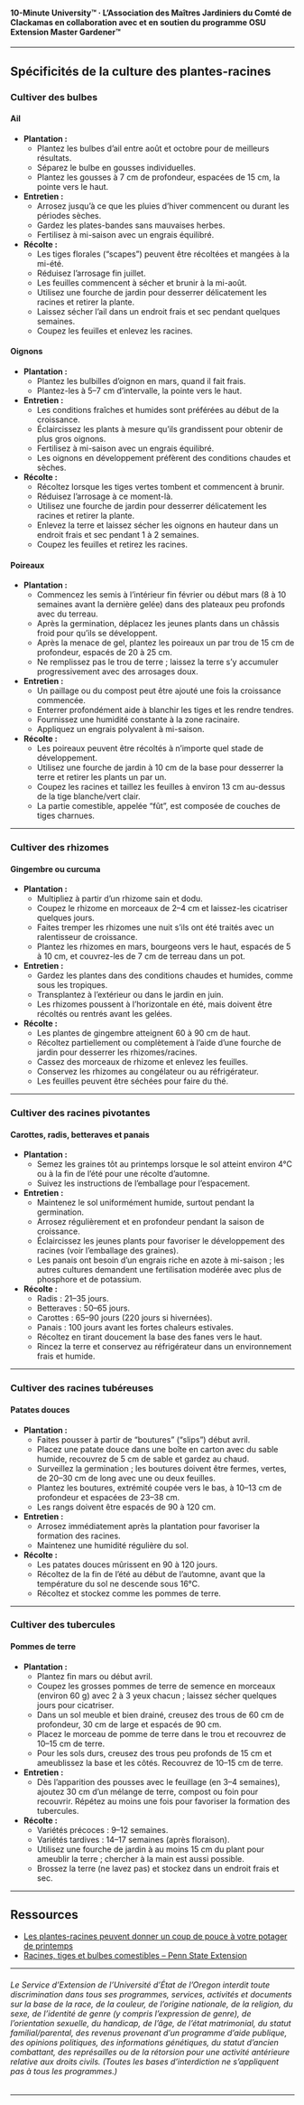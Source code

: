 #### 10-Minute University™ · L’Association des Maîtres Jardiniers du Comté de Clackamas en collaboration avec et en soutien du programme OSU Extension Master Gardener™

---

## Spécificités de la culture des plantes-racines

### Cultiver des bulbes

#### Ail

- **Plantation :**
  - Plantez les bulbes d’ail entre août et octobre pour de meilleurs résultats.
  - Séparez le bulbe en gousses individuelles.
  - Plantez les gousses à 7 cm de profondeur, espacées de 15 cm, la pointe vers le haut.
- **Entretien :**
  - Arrosez jusqu’à ce que les pluies d’hiver commencent ou durant les périodes sèches.
  - Gardez les plates-bandes sans mauvaises herbes.
  - Fertilisez à mi-saison avec un engrais équilibré.
- **Récolte :**
  - Les tiges florales (“scapes”) peuvent être récoltées et mangées à la mi-été.
  - Réduisez l’arrosage fin juillet.
  - Les feuilles commencent à sécher et brunir à la mi-août.
  - Utilisez une fourche de jardin pour desserrer délicatement les racines et retirer la plante.
  - Laissez sécher l’ail dans un endroit frais et sec pendant quelques semaines.
  - Coupez les feuilles et enlevez les racines.

#### Oignons

- **Plantation :**
  - Plantez les bulbilles d’oignon en mars, quand il fait frais.
  - Plantez-les à 5–7 cm d’intervalle, la pointe vers le haut.
- **Entretien :**
  - Les conditions fraîches et humides sont préférées au début de la croissance.
  - Éclaircissez les plants à mesure qu’ils grandissent pour obtenir de plus gros oignons.
  - Fertilisez à mi-saison avec un engrais équilibré.
  - Les oignons en développement préfèrent des conditions chaudes et sèches.
- **Récolte :**
  - Récoltez lorsque les tiges vertes tombent et commencent à brunir.
  - Réduisez l’arrosage à ce moment-là.
  - Utilisez une fourche de jardin pour desserrer délicatement les racines et retirer la plante.
  - Enlevez la terre et laissez sécher les oignons en hauteur dans un endroit frais et sec pendant 1 à 2 semaines.
  - Coupez les feuilles et retirez les racines.

#### Poireaux

- **Plantation :**
  - Commencez les semis à l’intérieur fin février ou début mars (8 à 10 semaines avant la dernière gelée) dans des plateaux peu profonds avec du terreau.
  - Après la germination, déplacez les jeunes plants dans un châssis froid pour qu’ils se développent.
  - Après la menace de gel, plantez les poireaux un par trou de 15 cm de profondeur, espacés de 20 à 25 cm.
  - Ne remplissez pas le trou de terre ; laissez la terre s’y accumuler progressivement avec des arrosages doux.
- **Entretien :**
  - Un paillage ou du compost peut être ajouté une fois la croissance commencée.
  - Enterrer profondément aide à blanchir les tiges et les rendre tendres.
  - Fournissez une humidité constante à la zone racinaire.
  - Appliquez un engrais polyvalent à mi-saison.
- **Récolte :**
  - Les poireaux peuvent être récoltés à n’importe quel stade de développement.
  - Utilisez une fourche de jardin à 10 cm de la base pour desserrer la terre et retirer les plants un par un.
  - Coupez les racines et taillez les feuilles à environ 13 cm au-dessus de la tige blanche/vert clair.
  - La partie comestible, appelée “fût”, est composée de couches de tiges charnues.

---

### Cultiver des rhizomes

#### Gingembre ou curcuma

- **Plantation :**
  - Multipliez à partir d’un rhizome sain et dodu.
  - Coupez le rhizome en morceaux de 2–4 cm et laissez-les cicatriser quelques jours.
  - Faites tremper les rhizomes une nuit s’ils ont été traités avec un ralentisseur de croissance.
  - Plantez les rhizomes en mars, bourgeons vers le haut, espacés de 5 à 10 cm, et couvrez-les de 7 cm de terreau dans un pot.
- **Entretien :**
  - Gardez les plantes dans des conditions chaudes et humides, comme sous les tropiques.
  - Transplantez à l’extérieur ou dans le jardin en juin.
  - Les rhizomes poussent à l’horizontale en été, mais doivent être récoltés ou rentrés avant les gelées.
- **Récolte :**
  - Les plantes de gingembre atteignent 60 à 90 cm de haut.
  - Récoltez partiellement ou complètement à l’aide d’une fourche de jardin pour desserrer les rhizomes/racines.
  - Cassez des morceaux de rhizome et enlevez les feuilles.
  - Conservez les rhizomes au congélateur ou au réfrigérateur.
  - Les feuilles peuvent être séchées pour faire du thé.

---

### Cultiver des racines pivotantes

#### Carottes, radis, betteraves et panais

- **Plantation :**
  - Semez les graines tôt au printemps lorsque le sol atteint environ 4°C ou à la fin de l’été pour une récolte d’automne.
  - Suivez les instructions de l’emballage pour l’espacement.
- **Entretien :**
  - Maintenez le sol uniformément humide, surtout pendant la germination.
  - Arrosez régulièrement et en profondeur pendant la saison de croissance.
  - Éclaircissez les jeunes plants pour favoriser le développement des racines (voir l’emballage des graines).
  - Les panais ont besoin d’un engrais riche en azote à mi-saison ; les autres cultures demandent une fertilisation modérée avec plus de phosphore et de potassium.
- **Récolte :**
  - Radis : 21–35 jours.
  - Betteraves : 50–65 jours.
  - Carottes : 65–90 jours (220 jours si hivernées).
  - Panais : 100 jours avant les fortes chaleurs estivales.
  - Récoltez en tirant doucement la base des fanes vers le haut.
  - Rincez la terre et conservez au réfrigérateur dans un environnement frais et humide.

---

### Cultiver des racines tubéreuses

#### Patates douces

- **Plantation :**
  - Faites pousser à partir de “boutures” (“slips”) début avril.
  - Placez une patate douce dans une boîte en carton avec du sable humide, recouvrez de 5 cm de sable et gardez au chaud.
  - Surveillez la germination ; les boutures doivent être fermes, vertes, de 20–30 cm de long avec une ou deux feuilles.
  - Plantez les boutures, extrémité coupée vers le bas, à 10–13 cm de profondeur et espacées de 23–38 cm.
  - Les rangs doivent être espacés de 90 à 120 cm.
- **Entretien :**
  - Arrosez immédiatement après la plantation pour favoriser la formation des racines.
  - Maintenez une humidité régulière du sol.
- **Récolte :**
  - Les patates douces mûrissent en 90 à 120 jours.
  - Récoltez de la fin de l’été au début de l’automne, avant que la température du sol ne descende sous 16°C.
  - Récoltez et stockez comme les pommes de terre.

---

### Cultiver des tubercules

#### Pommes de terre

- **Plantation :**
  - Plantez fin mars ou début avril.
  - Coupez les grosses pommes de terre de semence en morceaux (environ 60 g) avec 2 à 3 yeux chacun ; laissez sécher quelques jours pour cicatriser.
  - Dans un sol meuble et bien drainé, creusez des trous de 60 cm de profondeur, 30 cm de large et espacés de 90 cm.
  - Placez le morceau de pomme de terre dans le trou et recouvrez de 10–15 cm de terre.
  - Pour les sols durs, creusez des trous peu profonds de 15 cm et ameublissez la base et les côtés. Recouvrez de 10–15 cm de terre.
- **Entretien :**
  - Dès l’apparition des pousses avec le feuillage (en 3–4 semaines), ajoutez 30 cm d’un mélange de terre, compost ou foin pour recouvrir. Répétez au moins une fois pour favoriser la formation des tubercules.
- **Récolte :**
  - Variétés précoces : 9–12 semaines.
  - Variétés tardives : 14–17 semaines (après floraison).
  - Utilisez une fourche de jardin à au moins 15 cm du plant pour ameublir la terre ; chercher à la main est aussi possible.
  - Brossez la terre (ne lavez pas) et stockez dans un endroit frais et sec.

---

## Ressources

- [Les plantes-racines peuvent donner un coup de pouce à votre potager de printemps](https://extension.oregonstate.edu/gardening/vegetables/root-crops-can-jump-start-your-spring-garden)
- [Racines, tiges et bulbes comestibles – Penn State Extension](https://extension.psu.edu/edible-roots-stems-and-bulbs)

---

###### Le Service d’Extension de l’Université d’État de l’Oregon interdit toute discrimination dans tous ses programmes, services, activités et documents sur la base de la race, de la couleur, de l’origine nationale, de la religion, du sexe, de l’identité de genre (y compris l’expression de genre), de l’orientation sexuelle, du handicap, de l’âge, de l’état matrimonial, du statut familial/parental, des revenus provenant d’un programme d’aide publique, des opinions politiques, des informations génétiques, du statut d’ancien combattant, des représailles ou de la rétorsion pour une activité antérieure relative aux droits civils. (Toutes les bases d’interdiction ne s’appliquent pas à tous les programmes.)
---